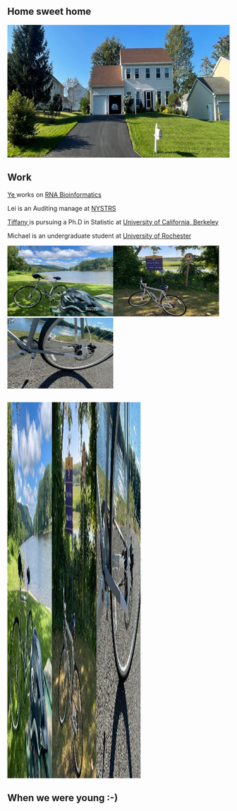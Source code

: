 
<html>
<body>
<h2> <b> Home sweet home </b> </h2>


<img src="House_19Runnel.jpg" alt="Ding home page" width="1200" height="300">



<h2> <b> Work </b> </h2>
<p> <a href="https://www.albany.edu/sph/faculty/ye-ding" > Ye </a>  works on <a href="https://sfoldrna.github.io"> RNA Bioinformatics </a></p>
<p> Lei is an Auditing manage at <a href="https://www.nystrs.org"> NYSTRS </a></p> 
<p> <a href="https://tiffanyding.github.io"> Tiffany  </a> is pursuing a Ph.D in Statistic at 
   <a href="https://statistics.berkeley.edu"> University of California, Berkeley  </a> </p>
<p> Michael is an undergraduate student at <a href="https://www.rochester.edu "> University of Rochester </a> </p>

<table>
  <tr>
    <img src="Ye_bike2.jpg" alt="Ding home page" width="240" height="160">
    <img src="Ye_bike.jpg" alt="Ding home page" width="240" height="160">
    <img src="Ye_bike_belt.jpg" alt="Ding home page" width="240" height="160">
    
  </tr>
</table>



  <style>
  .container {
  display: grid;
  grid-template-columns:20% 20% 20%;
  align-items: center;

}
  </style>
<body>
    <div class="container">
      <div class="image"> <img src="Ye_bike2.jpg" alt="This is my image." height="850px"/> </div> 
      <div class="image"> <img src="Ye_bike.jpg" alt="This is my second image." height="850px"/> </div> 
     <div class="image"> <img src="Ye_bike_belt.jpg" alt="My third image." height="850px"/> </div> 
    </div>
  </body>
   

<h2> <b> When we were young :-) </b> </h2>

</body>
</html>
